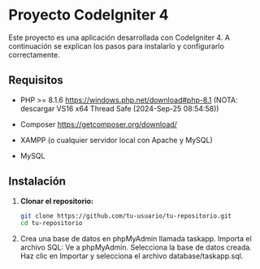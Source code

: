 # Proyecto CodeIgniter 4

Este proyecto es una aplicación desarrollada con CodeIgniter 4. A continuación se explican los pasos para instalarlo y configurarlo correctamente.

## Requisitos
- PHP >= 8.1.6 https://windows.php.net/download#php-8.1
(NOTA: descargar VS16 x64 Thread Safe (2024-Sep-25 08:54:58))

- Composer https://getcomposer.org/download/

- XAMPP (o cualquier servidor local con Apache y MySQL)

- MySQL

## Instalación

1. **Clonar el repositorio:**
   ```bash
   git clone https://github.com/tu-usuario/tu-repositorio.git
   cd tu-repositorio

2. Crea una base de datos en phpMyAdmin llamada taskapp.
Importa el archivo SQL:
Ve a phpMyAdmin.
Selecciona la base de datos creada.
Haz clic en Importar y selecciona el archivo database/taskapp.sql.